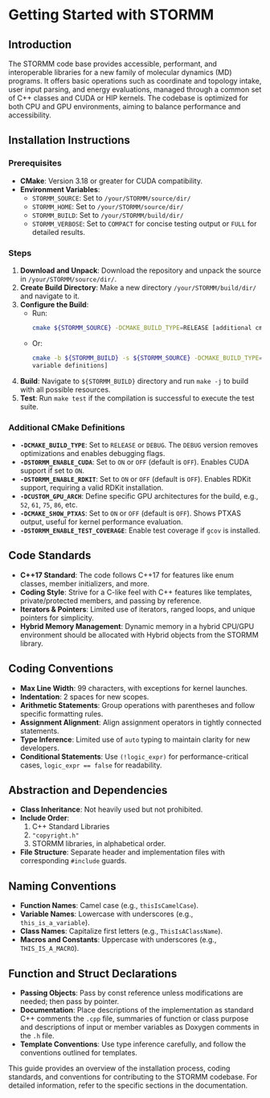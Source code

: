 # Getting Started with STORMM

## Introduction
The STORMM code base provides accessible, performant, and interoperable libraries for a new family
of molecular dynamics (MD) programs. It offers basic operations such as coordinate and topology
intake, user input parsing, and energy evaluations, managed through a common set of C++ classes and
CUDA or HIP kernels. The codebase is optimized for both CPU and GPU environments, aiming to balance
performance and accessibility.

## Installation Instructions

### Prerequisites
- **CMake**: Version 3.18 or greater for CUDA compatibility.
- **Environment Variables**:
  - `STORMM_SOURCE`: Set to `/your/STORMM/source/dir/`
  - `STORMM_HOME`: Set to `/your/STORMM/source/dir/`
  - `STORMM_BUILD`: Set to `/your/STORMM/build/dir/`
  - `STORMM_VERBOSE`: Set to `COMPACT` for concise testing output or `FULL` for detailed results.

### Steps
1. **Download and Unpack**: Download the repository and unpack the source in
   `/your/STORMM/source/dir/`.
2. **Create Build Directory**: Make a new directory `/your/STORMM/build/dir/` and navigate to it.
3. **Configure the Build**:
   - Run: 
     ```bash
     cmake ${STORMM_SOURCE} -DCMAKE_BUILD_TYPE=RELEASE [additional cmake variable definitions]
     ```
   - Or: 
     ```bash
     cmake -b ${STORMM_BUILD} -s ${STORMM_SOURCE} -DCMAKE_BUILD_TYPE=RELEASE [additional cmake
     variable definitions]
     ```
4. **Build**: Navigate to `${STORMM_BUILD}` directory and run `make -j` to build with all possible
   resources.
5. **Test**: Run `make test` if the compilation is successful to execute the test suite.

### Additional CMake Definitions
- **`-DCMAKE_BUILD_TYPE`**: Set to `RELEASE` or `DEBUG`. The `DEBUG` version removes optimizations
  and enables debugging flags.
- **`-DSTORMM_ENABLE_CUDA`**: Set to `ON` or `OFF` (default is `OFF`). Enables CUDA support if set
  to `ON`.
- **`-DSTORMM_ENABLE_RDKIT`**: Set to `ON` or `OFF` (default is `OFF`). Enables RDKit support,
  requiring a valid RDKit installation.
- **`-DCUSTOM_GPU_ARCH`**: Define specific GPU architectures for the build, e.g., `52`, `61`, `75`,  `86`, etc.
- **`-DCMAKE_SHOW_PTXAS`**: Set to `ON` or `OFF` (default is `OFF`). Shows PTXAS output, useful for
  kernel performance evaluation.
- **`-DSTORMM_ENABLE_TEST_COVERAGE`**: Enable test coverage if `gcov` is installed.

## Code Standards
- **C++17 Standard**: The code follows C++17 for features like enum classes, member initializers,
  and more.
- **Coding Style**: Strive for a C-like feel with C++ features like templates, private/protected
  members, and passing by reference.
- **Iterators & Pointers**: Limited use of iterators, ranged loops, and unique pointers for
  simplicity.
- **Hybrid Memory Management**: Dynamic memory in a hybrid CPU/GPU environment should be allocated
  with Hybrid objects from the STORMM library.

## Coding Conventions
- **Max Line Width**: 99 characters, with exceptions for kernel launches.
- **Indentation**: 2 spaces for new scopes.
- **Arithmetic Statements**: Group operations with parentheses and follow specific formatting
  rules.
- **Assignment Alignment**: Align assignment operators in tightly connected statements.
- **Type Inference**: Limited use of `auto` typing to maintain clarity for new developers.
- **Conditional Statements**: Use `(!logic_expr)` for performance-critical cases,
  `logic_expr == false` for readability.

## Abstraction and Dependencies
- **Class Inheritance**: Not heavily used but not prohibited.
- **Include Order**:
  1. C++ Standard Libraries
  2. `"copyright.h"`
  3. STORMM libraries, in alphabetical order.
- **File Structure**: Separate header and implementation files with corresponding `#include`
  guards.

## Naming Conventions
- **Function Names**: Camel case (e.g., `thisIsCamelCase`).
- **Variable Names**: Lowercase with underscores (e.g., `this_is_a_variable`).
- **Class Names**: Capitalize first letters (e.g., `ThisIsAClassName`).
- **Macros and Constants**: Uppercase with underscores (e.g., `THIS_IS_A_MACRO`).

## Function and Struct Declarations
- **Passing Objects**: Pass by const reference unless modifications are needed; then pass by
  pointer.
- **Documentation**: Place descriptions of the implementation as standard C++ comments the `.cpp`
  file, summaries of function or class purpose and descriptions of input or member variables as
  Doxygen comments in the `.h` file.
- **Template Conventions**: Use type inference carefully, and follow the conventions outlined for
  templates.

This guide provides an overview of the installation process, coding standards, and conventions for
contributing to the STORMM codebase. For detailed information, refer to the specific sections in
the documentation.
